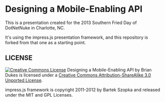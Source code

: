 Designing a Mobile-Enabling API
============

This is a presentation created for the 2013 Southern Fried Day of DotNetNuke in Charlotte, NC.

It's using the impress.js presentation framework, and this repository is forked from that one as a starting point.

LICENSE
---------

<a rel="license" href="http://creativecommons.org/licenses/by-sa/3.0/"><img alt="Creative Commons License" style="border-width:0" src="http://i.creativecommons.org/l/by-sa/3.0/88x31.png" /></a> <span xmlns:dct="http://purl.org/dc/terms/" href="http://purl.org/dc/dcmitype/Text" property="dct:title" rel="dct:type">Designing a Mobile-Enabling API</span> by <span xmlns:cc="http://creativecommons.org/ns#" property="cc:attributionName">Brian Dukes</span> is licensed under a <a rel="license" href="http://creativecommons.org/licenses/by-sa/3.0/">Creative Commons Attribution-ShareAlike 3.0 Unported License</a>.

impress.js framework is copyright 2011-2012 by Bartek Szopka and released under the MIT and GPL Licenses.

